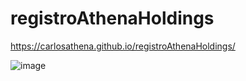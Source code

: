 # registroAthenaHoldings
https://carlosathena.github.io/registroAthenaHoldings/

![image](https://user-images.githubusercontent.com/119626823/217551373-e3d0a161-afb3-42b0-8f81-883ed1922fa5.png)



